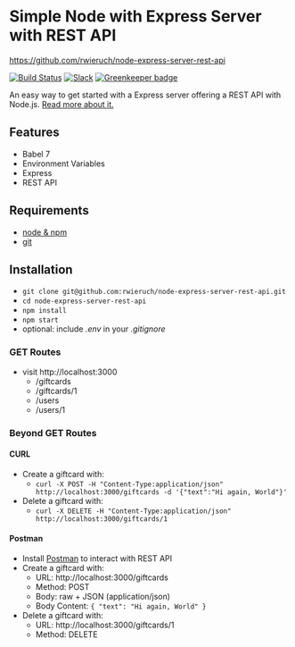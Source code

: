 # Simple Node with Express Server with REST API
https://github.com/rwieruch/node-express-server-rest-api

[![Build Status](https://travis-ci.org/rwieruch/node-express-server-rest-api.svg?branch=master)](https://travis-ci.org/rwieruch/node-express-server-rest-api) [![Slack](https://slack-the-road-to-learn-react.wieruch.com/badge.svg)](https://slack-the-road-to-learn-react.wieruch.com/) [![Greenkeeper badge](https://badges.greenkeeper.io/rwieruch/node-express-server-rest-api.svg)](https://greenkeeper.io/)

An easy way to get started with a Express server offering a REST API with Node.js. [Read more about it.](https://www.robinwieruch.de/node-express-server-rest-api)

## Features

* Babel 7
* Environment Variables
* Express
* REST API

## Requirements

* [node & npm](https://nodejs.org/en/)
* [git](https://www.robinwieruch.de/git-essential-commands/)

## Installation

* `git clone git@github.com:rwieruch/node-express-server-rest-api.git`
* `cd node-express-server-rest-api`
* `npm install`
* `npm start`
* optional: include *.env* in your *.gitignore*

### GET Routes

* visit http://localhost:3000
  * /giftcards
  * /giftcards/1
  * /users
  * /users/1

### Beyond GET Routes

#### CURL

* Create a giftcard with:
  * `curl -X POST -H "Content-Type:application/json" http://localhost:3000/giftcards -d '{"text":"Hi again, World"}'`
* Delete a giftcard with:
  * `curl -X DELETE -H "Content-Type:application/json" http://localhost:3000/giftcards/1`

#### Postman

* Install [Postman](https://www.getpostman.com/apps) to interact with REST API
* Create a giftcard with:
  * URL: http://localhost:3000/giftcards
  * Method: POST
  * Body: raw + JSON (application/json)
  * Body Content: `{ "text": "Hi again, World" }`
* Delete a giftcard with:
  * URL: http://localhost:3000/giftcards/1
  * Method: DELETE
